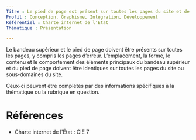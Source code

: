 ```yaml
---
Titre : Le pied de page est présent sur toutes les pages du site et de ses sous-domaines, y compris les pages d'erreur, de manière cohérente dans son contenu, sa présentation et son comportement.
Profil : Conception, Graphisme, Intégration, Développement
Référentiel : Charte internet de l'État
Thématique : Présentation

---
```

Le bandeau supérieur et le pied de page doivent être présents sur toutes les pages, y compris les pages d’erreur. L’emplacement, la forme, le contenu et le comportement des éléments principaux du bandeau supérieur et du pied de page doivent être identiques sur toutes les pages du site ou sous-domaines du site.

Ceux-ci peuvent être complétés par des informations spécifiques à la thématique ou la rubrique en question.

# Références

*   Charte internet de l'État : CIE 7
